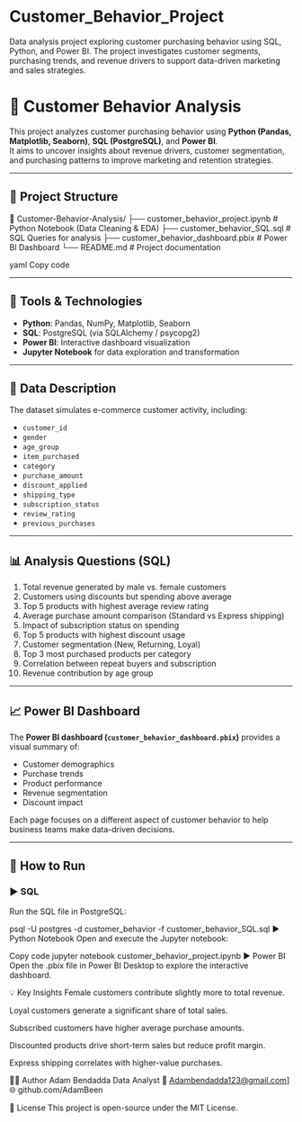 # Customer_Behavior_Project
Data analysis project exploring customer purchasing behavior using SQL, Python, and Power BI. The project investigates customer segments, purchasing trends, and revenue drivers to support data-driven marketing and sales strategies.


# 🧠 Customer Behavior Analysis

This project analyzes customer purchasing behavior using **Python (Pandas, Matplotlib, Seaborn)**, **SQL (PostgreSQL)**, and **Power BI**.  
It aims to uncover insights about revenue drivers, customer segmentation, and purchasing patterns to improve marketing and retention strategies.

---

## 📂 Project Structure

📁 Customer-Behavior-Analysis/
├── customer_behavior_project.ipynb # Python Notebook (Data Cleaning & EDA)
├── customer_behavior_SQL.sql # SQL Queries for analysis
├── customer_behavior_dashboard.pbix # Power BI Dashboard
└── README.md # Project documentation

yaml
Copy code

---

## 🧰 Tools & Technologies
- **Python**: Pandas, NumPy, Matplotlib, Seaborn  
- **SQL**: PostgreSQL (via SQLAlchemy / psycopg2)
- **Power BI**: Interactive dashboard visualization  
- **Jupyter Notebook** for data exploration and transformation  

---

## 🧮 Data Description
The dataset simulates e-commerce customer activity, including:
- `customer_id`
- `gender`
- `age_group`
- `item_purchased`
- `category`
- `purchase_amount`
- `discount_applied`
- `shipping_type`
- `subscription_status`
- `review_rating`
- `previous_purchases`

---

## 📊 Analysis Questions (SQL)
1. Total revenue generated by male vs. female customers  
2. Customers using discounts but spending above average  
3. Top 5 products with highest average review rating  
4. Average purchase amount comparison (Standard vs Express shipping)  
5. Impact of subscription status on spending  
6. Top 5 products with highest discount usage  
7. Customer segmentation (New, Returning, Loyal)  
8. Top 3 most purchased products per category  
9. Correlation between repeat buyers and subscription  
10. Revenue contribution by age group  

---

## 📈 Power BI Dashboard
The **Power BI dashboard (`customer_behavior_dashboard.pbix`)** provides a visual summary of:
- Customer demographics  
- Purchase trends  
- Product performance  
- Revenue segmentation  
- Discount impact  

Each page focuses on a different aspect of customer behavior to help business teams make data-driven decisions.

---

## 🚀 How to Run

### ▶️ SQL
Run the SQL file in PostgreSQL:

psql -U postgres -d customer_behavior -f customer_behavior_SQL.sql
▶️ Python Notebook
Open and execute the Jupyter notebook:

Copy code
jupyter notebook customer_behavior_project.ipynb
▶️ Power BI
Open the .pbix file in Power BI Desktop to explore the interactive dashboard.

💡 Key Insights
Female customers contribute slightly more to total revenue.

Loyal customers generate a significant share of total sales.

Subscribed customers have higher average purchase amounts.

Discounted products drive short-term sales but reduce profit margin.

Express shipping correlates with higher-value purchases.

🧑‍💻 Author
Adam Bendadda
Data Analyst 
📧 Adambendadda123@gmail.com]
🌐 github.com/AdamBeen

🏁 License
This project is open-source under the MIT License.
